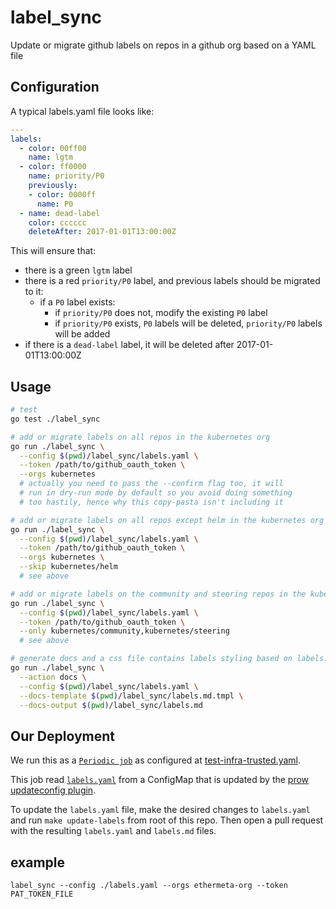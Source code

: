 # label_sync

Update or migrate github labels on repos in a github org based on a YAML file

## Configuration

A typical labels.yaml file looks like:

```yaml
---
labels:
  - color: 00ff00
    name: lgtm
  - color: ff0000
    name: priority/P0
    previously:
    - color: 0000ff
      name: P0
  - name: dead-label
    color: cccccc
    deleteAfter: 2017-01-01T13:00:00Z
```

This will ensure that:

- there is a green `lgtm` label
- there is a red `priority/P0` label, and previous labels should be migrated to it:
  - if a `P0` label exists:
    - if `priority/P0` does not, modify the existing `P0` label
    - if `priority/P0` exists, `P0` labels will be deleted, `priority/P0` labels will be added
- if there is a `dead-label` label, it will be deleted after 2017-01-01T13:00:00Z

## Usage

```sh
# test
go test ./label_sync

# add or migrate labels on all repos in the kubernetes org
go run ./label_sync \
  --config $(pwd)/label_sync/labels.yaml \
  --token /path/to/github_oauth_token \
  --orgs kubernetes
  # actually you need to pass the --confirm flag too, it will
  # run in dry-run mode by default so you avoid doing something
  # too hastily, hence why this copy-pasta isn't including it

# add or migrate labels on all repos except helm in the kubernetes org
go run ./label_sync \
  --config $(pwd)/label_sync/labels.yaml \
  --token /path/to/github_oauth_token \
  --orgs kubernetes \
  --skip kubernetes/helm
  # see above

# add or migrate labels on the community and steering repos in the kubernetes org
go run ./label_sync \
  --config $(pwd)/label_sync/labels.yaml \
  --token /path/to/github_oauth_token \
  --only kubernetes/community,kubernetes/steering
  # see above

# generate docs and a css file contains labels styling based on labels.yaml
go run ./label_sync \
  --action docs \
  --config $(pwd)/label_sync/labels.yaml \
  --docs-template $(pwd)/label_sync/labels.md.tmpl \
  --docs-output $(pwd)/label_sync/labels.md
```

## Our Deployment

We run this as a [`Periodic
job`](https://prow.k8s.io?job=ci-test-infra-label-sync) as configured at
[test-infra-trusted.yaml](https://github.com/kubernetes/test-infra/blob/0aa0d7b9cee8832e9eca748952131baaa809351c/config/jobs/kubernetes/test-infra/test-infra-trusted.yaml#L702).

This job read [`labels.yaml`](./labels.yaml) from a ConfigMap that is updated by
the [prow updateconfig plugin](/prow/plugins/updateconfig).

To update the `labels.yaml` file, make the desired changes to `labels.yaml` and
run `make update-labels` from root of this repo. Then open a pull request with the resulting
`labels.yaml` and `labels.md` files.


## example

```shell
label_sync --config ./labels.yaml --orgs ethermeta-org --token PAT_TOKEN_FILE
```
